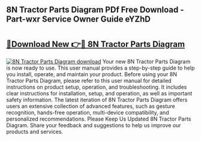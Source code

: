 ## 8N Tractor Parts Diagram PDf Free Download - Part-wxr Service Owner Guide eYZhD

# <h2><a href="http://dfqd3v6.blite.top/?on=8N+Tractor+Parts+Diagram">🔗Download New 👉🔴 8N Tractor Parts Diagram</a></h2>

[![8N Tractor Parts Diagram download](https://i.imgur.com/lujVjoI.png)](http://dfqd3v6.blite.top/?on=8N+Tractor+Parts+Diagram)
Your new 8N Tractor Parts Diagram is now ready to use. This user manual provides a step-by-step guide to help you install, operate, and maintain your product. Before using your 8N Tractor Parts Diagram, please refer to this user manual for detailed instructions on product setup, operation, and troubleshooting. It includes clear instructions for installation, setup, and operation, as well as important safety information. The latest iteration of 8N Tractor Parts Diagram offers users an extensive collection of advanced features, such as gesture recognition, hands-free operation, multi-device compatibility, and personalized recommendations. Please Keep Us Updated 8N Tractor Parts Diagram. Share your feedback and suggestions to help us improve our products and services.

